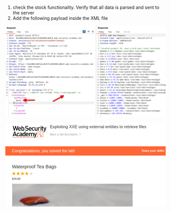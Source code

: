 
1. check the stock functionality. Verify that all data is parsed and sent to the server
2. Add the following payload inside the XML file

![](/static/img/Pasted_image_20231113172117.png)

![](/static/img/Pasted_image_20231113172144.png)

